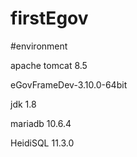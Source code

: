 # firstEgov

#environment

apache tomcat 8.5

eGovFrameDev-3.10.0-64bit

jdk 1.8

mariadb 10.6.4

HeidiSQL 11.3.0
